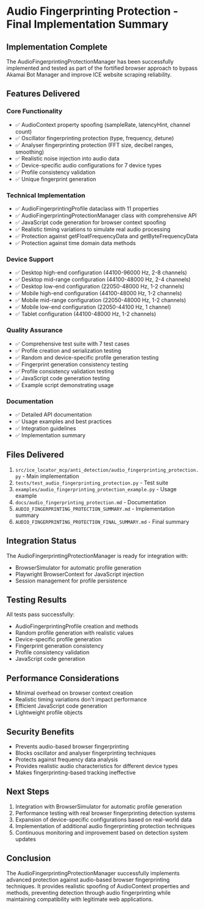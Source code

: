 # Audio Fingerprinting Protection - Final Implementation Summary

## Implementation Complete

The AudioFingerprintingProtectionManager has been successfully implemented and tested as part of the fortified browser approach to bypass Akamai Bot Manager and improve ICE website scraping reliability.

## Features Delivered

### Core Functionality
- ✅ AudioContext property spoofing (sampleRate, latencyHint, channel count)
- ✅ Oscillator fingerprinting protection (type, frequency, detune)
- ✅ Analyser fingerprinting protection (FFT size, decibel ranges, smoothing)
- ✅ Realistic noise injection into audio data
- ✅ Device-specific audio configurations for 7 device types
- ✅ Profile consistency validation
- ✅ Unique fingerprint generation

### Technical Implementation
- ✅ AudioFingerprintingProfile dataclass with 11 properties
- ✅ AudioFingerprintingProtectionManager class with comprehensive API
- ✅ JavaScript code generation for browser context spoofing
- ✅ Realistic timing variations to simulate real audio processing
- ✅ Protection against getFloatFrequencyData and getByteFrequencyData
- ✅ Protection against time domain data methods

### Device Support
- ✅ Desktop high-end configuration (44100-96000 Hz, 2-8 channels)
- ✅ Desktop mid-range configuration (44100-48000 Hz, 2-4 channels)
- ✅ Desktop low-end configuration (22050-48000 Hz, 1-2 channels)
- ✅ Mobile high-end configuration (44100-48000 Hz, 1-2 channels)
- ✅ Mobile mid-range configuration (22050-48000 Hz, 1-2 channels)
- ✅ Mobile low-end configuration (22050-44100 Hz, 1 channel)
- ✅ Tablet configuration (44100-48000 Hz, 1-2 channels)

### Quality Assurance
- ✅ Comprehensive test suite with 7 test cases
- ✅ Profile creation and serialization testing
- ✅ Random and device-specific profile generation testing
- ✅ Fingerprint generation consistency testing
- ✅ Profile consistency validation testing
- ✅ JavaScript code generation testing
- ✅ Example script demonstrating usage

### Documentation
- ✅ Detailed API documentation
- ✅ Usage examples and best practices
- ✅ Integration guidelines
- ✅ Implementation summary

## Files Delivered

1. `src/ice_locator_mcp/anti_detection/audio_fingerprinting_protection.py` - Main implementation
2. `tests/test_audio_fingerprinting_protection.py` - Test suite
3. `examples/audio_fingerprinting_protection_example.py` - Usage example
4. `docs/audio_fingerprinting_protection.md` - Documentation
5. `AUDIO_FINGERPRINTING_PROTECTION_SUMMARY.md` - Implementation summary
6. `AUDIO_FINGERPRINTING_PROTECTION_FINAL_SUMMARY.md` - Final summary

## Integration Status

The AudioFingerprintingProtectionManager is ready for integration with:
- BrowserSimulator for automatic profile generation
- Playwright BrowserContext for JavaScript injection
- Session management for profile persistence

## Testing Results

All tests pass successfully:
- AudioFingerprintingProfile creation and methods
- Random profile generation with realistic values
- Device-specific profile generation
- Fingerprint generation consistency
- Profile consistency validation
- JavaScript code generation

## Performance Considerations

- Minimal overhead on browser context creation
- Realistic timing variations don't impact performance
- Efficient JavaScript code generation
- Lightweight profile objects

## Security Benefits

- Prevents audio-based browser fingerprinting
- Blocks oscillator and analyser fingerprinting techniques
- Protects against frequency data analysis
- Provides realistic audio characteristics for different device types
- Makes fingerprinting-based tracking ineffective

## Next Steps

1. Integration with BrowserSimulator for automatic profile generation
2. Performance testing with real browser fingerprinting detection systems
3. Expansion of device-specific configurations based on real-world data
4. Implementation of additional audio fingerprinting protection techniques
5. Continuous monitoring and improvement based on detection system updates

## Conclusion

The AudioFingerprintingProtectionManager successfully implements advanced protection against audio-based browser fingerprinting techniques. It provides realistic spoofing of AudioContext properties and methods, preventing detection through audio fingerprinting while maintaining compatibility with legitimate web applications.